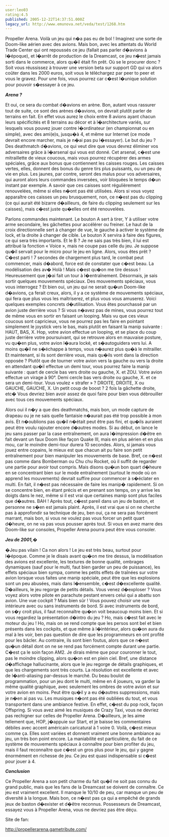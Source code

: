 ```yaml
---
user:leo03
rating:4.5
published: 2005-12-22T14:37:51.000Z
legacy_url: http://www.emunova.net/veda/test/1268.htm
---
```

Propeller Arena. Voilà un jeu qui n�a pas eu de bol ! Imaginez une sorte de Doom-like aérien avec des avions. Mais bon, avec les attentats du World Trade Center qui ont repoussés ce jeu (fallait pas parler d�avions à l�époque), et l�arrêt de production de la Dreamcast, ce jeu n�est jamais sorti dans le commerce, alors qu�il était fin prêt. Où se le procurer donc ? Soit vous réussissez à trouver une version beta sur support GD qui va alors coûter dans les 2000 euros, soit vous le téléchargez par peer to peer et vous le gravez. Pour une fois, vous pourrez car c�est l�unique solution pour pouvoir s�essayer à ce jeu.  

  

_**Arena ?**_  

  

Et oui, ce sera du combat d�avions en arène. Bon, autant vous rassurer tout de suite, ce sont des arènes d�avions, on devrait plutôt parler de terrains en fait. En effet vous aurez le choix entre 8 avions ayant chacun leurs spécificités et 8 terrains au décor et à l�architecture variés, sur lesquels vous pouvez jouer contre l�ordinateur (en championnat ou en simple), avec des ami(e)s, jusqu�à 4, et même sur Internet (ce mode devrait encore marcher, mais je n�ai pas pu l�essayer). Le but du jeu ? Des deathmatch d�avions, ce qui veut dire que vous devrez éliminer vos adversaires grâce à l�arsenal qui vous est donné. Cet arsenal, c�est une mitraillette de vieux coucous, mais vous pourrez récupérer des armes spéciales, grâce aux bonus que contiennent les caisses rouges. Les caisses vertes, elles, donnent des bonus du genre tirs plus puissants, ou un peu de vie en plus. Les jaunes, par contre, seront des malus pour vos adversaires, qui auront alors leurs commandes inversées, voir bloquées le temps d�un instant par exemple. A savoir que ces caisses sont régulièrement renouvelées, même si elles n�ont pas été utilisées. Alors si vous voyez apparaître ces caisses un peu brusquement, non, ce n�est pas du clipping (ce qui aurait été bizarre d�ailleurs, de faire du clipping seulement sur les caisses), mais c�est juste qu�elles ont été renouvelées.  

  

Parlons commandes maintenant. Le bouton A sert à tirer, Y à utiliser votre arme secondaire, les gâchettes pour accélérer ou freiner. Le haut de la croix directionnelle sert à changer de vue, le gauche à activer le système de lock, et la droite à changer de cible. Le bouton X servira à faire des figures, ce qui sera très importants. Et le B ? Je ne sais pas très bien, il lui est attribué la fonction « Voice », mais ne coupe pas celle du jeu. Je suppose qu�il servait pour le micro pour le jeu en ligne. Alors, vous êtes prêt ? C�est parti ! 7 secondes de chargement plus tard, le combat peut commencer, mais d�abord, force est de constater que c�est beau. La modélisation des av� Holà ! Mais c�est qu�on me tire dessus ! Heureusement que j�ai fait un tour à l�entraînement. Désormais, je sais sortir quelques mouvements spéciaux. Des mouvements spéciaux, vous vous interrogez ? Et bien oui, un jeu qui ne serait qu�un Doom-like d�avions, ça ferait creux, alors, il y a ce système de mouvements spéciaux, qui fera que plus vous les maîtriserez, et plus vous vous amuserez. Voici quelques exemples concrets d�utilisation. Vous êtes pourchassé par un avion juste derrière vous ? Si vous n�avez pas de mines, vous pourrez tout de même vous en sortir en faisant un looping. Mais vu que ces vieux coucous sont capricieux, vous ne pourrez pas les faire en pointant simplement le joystick vers le bas, mais plutôt en faisant la manip suivante : HAUT, BAS, X. Hop, votre avion effectue un looping, et se place du coup juste derrière votre poursuivant, qui se retrouve alors en mauvaise posture, vu qu�en plus, votre avion l�aura locké, et s�autoguidera vers lui. A moins qu�il ne s�échappe à temps, vous n�aurez plus qu�à le mitrailler. Et maintenant, si ils sont derrière vous, mais qu�ils vont dans la direction opposée ? Plutôt que de tourner votre avion vers la gauche ou vers la droite en attendant qu�il effectue un demi tour, vous pourrez faire la manip suivante : quart de cercle bas vers droite ou gauche, X. et ZOU. Votre avion effectue un virage à 90°. Demi cercle bas vers droite ou gauche, X. et ce sera un demi-tour. Vous voulez « strafer » ? DROITE, DROITE, X ou GAUCHE, GAUCHE, X. Un petit coup de boost ? 2 fois la gâchette droite, etc� Vous devriez bien avoir assez de quoi faire pour bien vous débrouiller avec tous ces mouvements spéciaux.  

  

Alors oui il n�y a que des deathmatchs, mais bon, un mode capture de drapeau ou je ne sais quelle fantaisie n�aurait pas été trop possible à mon avis. Et n�oublions pas qu�il n�était peut être pas fini, et qu�ils auraient peut être voulu rajouter encore d�autres modes. Si au début, on lance le jeu sans passer par la case entraînement, on aura l�impression d�être en fait devant un faux Doom like façon Quake III, mais en plus aérien et en plus mou, car le moindre demi-tour durera 10 secondes. Alors, si jamais vous jouez entre copains, le mieux est que chacun ait pu faire son petit entraînement pour bien manipuler les mouvements de base. Bref, ce n�est pas comme dans Bomberman ou Chu chu Rocket, où il suffit de regarder une partie pour avoir tout compris. Mais disons qu�un bon quart d�heure en se concentrant bien sur le mode entraînement (surtout le mode où on apprend les mouvements) devrait suffire pour commencer à s�éclater en multi. En fait, il n�est pas nécessaire de faire les manip� rapidement. Si on se concentre bien, en étant précis et en prenant son temps, on y arrive les doigts dans le nez, même si il est vrai que certaines manip sont plus faciles que d�autres. BAH ! Après tout, c�est pareil dans un jeu de baston, et personne ne s�en est jamais plaint. Après, il est vrai que si on ne cherche pas à approfondir sa technique de jeu, ben oui, ça ne sera pas forcément marrant, mais bon, si vous ne voulez pas vous forcer un petit quart d�heure, on ne va pas vous pousser après tout. Si vous en avez marre des Doom-like sur consoles, Propeller Arena pourra peut être vous consoler.  

  

_**Jeu de 2001,�**_  

  

�Jeu pas vilain ! Ca non alors ! Le jeu est très beau, surtout pour l�époque. Comme je le disais avant qu�on me tire dessus, la modélisation des avions est excellente, les textures de bonne qualité, ombrages dynamiques (sauf pour le multi, faut bien garder un peu de puissance), les effets spéciaux bien sympa, comme les petits effets de traînées sur votre avion lorsque vous faites une manip spéciale, peut être que les explosions sont un peu abusées, mais dans l�ensemble, c�est d�excellente qualité. D�ailleurs, le jeu regorge de petits détails. Vous venez d�exploser ? Vous voyez alors votre pilote en parachute pestant envers celui qui a abattu son avion. Une vue cockpit ? Mais bien sûr ! Vous pouvez choisir une vue intérieure avec ou sans instruments de bord. Si avec instruments de bord, on s�y croit plus, il faut reconnaître qu�on voit beaucoup moins bien. Et si vous regardiez la présentation d�intro du jeu ? Ho, mais c�est fait avec le moteur du jeu ! Ho, mais on se rend compte que les persos sont bel et bien présents dans les cockpits, et que même à l�intérieur, alors qu�on aura du mal à les voir, ben pas question de dire que les programmeurs en ont profité pour les bâcler. Au contraire, ils sont bien foutus, alors que ce n�est qu�un détail dont on ne se rend pas forcément compte durant une partie. C�est ça le soin façon AM2\. Je dirais même que pour couronner le tout, pas le moindre clipping, alors qu�on est en plein ciel. Bref, une distance d�affichage hallucinante, alors que le jeu regorge de détails graphiques, et que les chargements sont très courts. La résolution est excellente et avec de l�anti-aliasing par-dessus le marché. Du beau boulot de programmation, pour un jeu dont le multi, même en 4 joueurs, va garder la même qualité graphique, avec seulement les ombres de votre avion et sur votre avion en moins. Peut être qu�il y a eu d�autres suppressions, mais je n�en ai pas vu. Les musiques n�ont pas été oubliées du tout, et vous transportent dans une ambiance festive. En effet, c�est du pop rock, façon Offspring. Si vous avez aimé les musiques de Crazy Taxi, vous ne devriez pas rechigner sur celles de Propeller Arena. D�ailleurs, je les aime tellement que, HOP, j�appuie sur Start, et je baisse les commentaires débiles avec accent américain caricatural à 1 voire 0\. Voilà, c�est mieux comme ça. Elles sont variées et donnent vraiment une bonne ambiance au jeu, un très bon point encore. La maniabilité est particulière, du fait de ce système de mouvements spéciaux à connaître pour bien profiter du jeu, mais il faut reconnaître que c�est un gros plus pour le jeu, qui y gagne énormément en richesse de jeu. Ce jeu est quasi indispensable si c�est pour jouer à 4\.  

  

_**Conclusion**_  

  

Ce Propeller Arena a son petit charme du fait qu�il ne soit pas connu du grand public, mais que les fans de la Dreamcast se doivent de connaître. Ce jeu est vraiment excellent. Il manque le 10/10 de peu, car manque un peu de diversité à la longue. Mais bon, ce n�est pas ça qui a empêché de grands jeux de baston d�exister et d�être reconnus. Possesseurs de Dreamcast, essayez vous à Propeller Arena, vous ne devriez pas être déçu.  

  

Site de fan:  

http://propellerarena.gametribute.com/